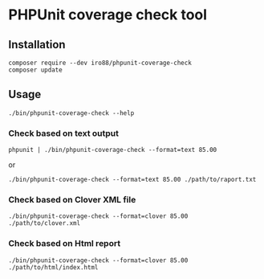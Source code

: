 # PHPUnit coverage check tool #

## Installation ##

```
composer require --dev iro88/phpunit-coverage-check
composer update
```

## Usage ##

```
./bin/phpunit-coverage-check --help
```

### Check based on text output ###
```
phpunit | ./bin/phpunit-coverage-check --format=text 85.00
```
or
```
./bin/phpunit-coverage-check --format=text 85.00 ./path/to/raport.txt
```

### Check based on Clover XML file ###
```
./bin/phpunit-coverage-check --format=clover 85.00 ./path/to/clover.xml
```

### Check based on Html report ###
```
./bin/phpunit-coverage-check --format=clover 85.00 ./path/to/html/index.html
```
